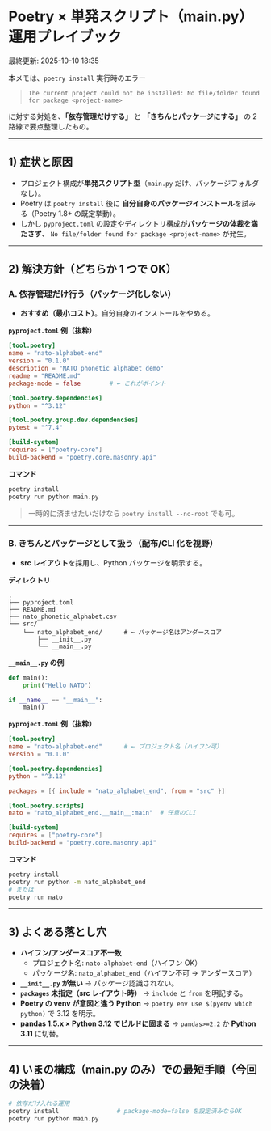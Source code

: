 # Poetry × 単発スクリプト（main.py）運用プレイブック

最終更新: 2025-10-10 18:35

本メモは、`poetry install` 実行時のエラー

> `The current project could not be installed: No file/folder found for package <project-name>`

に対する対処を、**「依存管理だけする」** と **「きちんとパッケージにする」** の 2 路線で要点整理したもの。

---

## 1) 症状と原因

- プロジェクト構成が**単発スクリプト型**（`main.py` だけ、パッケージフォルダなし）。
- Poetry は `poetry install` 後に **自分自身のパッケージインストール**を試みる（Poetry 1.8+ の既定挙動）。
- しかし `pyproject.toml` の設定やディレクトリ構成が**パッケージの体裁を満たさず**、
  `No file/folder found for package <project-name>` が発生。

---

## 2) 解決方針（どちらか 1 つで OK）

### A. 依存管理だけ行う（パッケージ化しない）

- **おすすめ（最小コスト）**。自分自身のインストールをやめる。

**`pyproject.toml` 例（抜粋）**

```toml
[tool.poetry]
name = "nato-alphabet-end"
version = "0.1.0"
description = "NATO phonetic alphabet demo"
readme = "README.md"
package-mode = false        # ← これがポイント

[tool.poetry.dependencies]
python = "^3.12"

[tool.poetry.group.dev.dependencies]
pytest = "^7.4"

[build-system]
requires = ["poetry-core"]
build-backend = "poetry.core.masonry.api"
```

**コマンド**

```bash
poetry install
poetry run python main.py
```

> 一時的に済ませたいだけなら `poetry install --no-root` でも可。

---

### B. きちんとパッケージとして扱う（配布/CLI 化を視野）

- **src レイアウト**を採用し、Python パッケージを明示する。

**ディレクトリ**

```
.
├── pyproject.toml
├── README.md
├── nato_phonetic_alphabet.csv
└── src/
    └── nato_alphabet_end/      # ← パッケージ名はアンダースコア
        ├── __init__.py
        └── __main__.py
```

**`__main__.py` の例**

```python
def main():
    print("Hello NATO")

if __name__ == "__main__":
    main()
```

**`pyproject.toml` 例（抜粋）**

```toml
[tool.poetry]
name = "nato-alphabet-end"      # ← プロジェクト名（ハイフン可）
version = "0.1.0"

[tool.poetry.dependencies]
python = "^3.12"

packages = [{ include = "nato_alphabet_end", from = "src" }]

[tool.poetry.scripts]
nato = "nato_alphabet_end.__main__:main"  # 任意のCLI

[build-system]
requires = ["poetry-core"]
build-backend = "poetry.core.masonry.api"
```

**コマンド**

```bash
poetry install
poetry run python -m nato_alphabet_end
# または
poetry run nato
```

---

## 3) よくある落とし穴

- **ハイフン/アンダースコア不一致**
  - プロジェクト名: `nato-alphabet-end`（ハイフン OK）
  - パッケージ名: `nato_alphabet_end`（ハイフン不可 → アンダースコア）
- **`__init__.py` が無い** → パッケージ認識されない。
- **`packages` 未指定（src レイアウト時）** → `include` と `from` を明記する。
- **Poetry の venv が意図と違う Python** → `poetry env use $(pyenv which python)` で 3.12 を明示。
- **pandas 1.5.x × Python 3.12 でビルドに固まる** → `pandas>=2.2` か **Python 3.11** に切替。

---

## 4) いまの構成（main.py のみ）での最短手順（今回の決着）

```bash
# 依存だけ入れる運用
poetry install                # package-mode=false を設定済みならOK
poetry run python main.py
```

